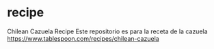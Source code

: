 # recipe
Chilean Cazuela Recipe
Este repositorio es para la receta de la cazuela
https://www.tablespoon.com/recipes/chilean-cazuela
